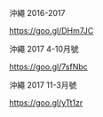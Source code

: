 沖繩 2016-2017

https://goo.gl/DHm7JC

沖繩 2017 4-10月號

https://goo.gl/7sfNbc

沖繩 2017 11-3月號

https://goo.gl/yTt1zr
